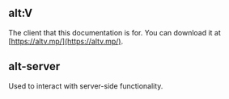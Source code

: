 ## alt:V

The client that this documentation is for. You can download it at [https://altv.mp/](https://altv.mp/).

## alt-server

Used to interact with server-side functionality.

